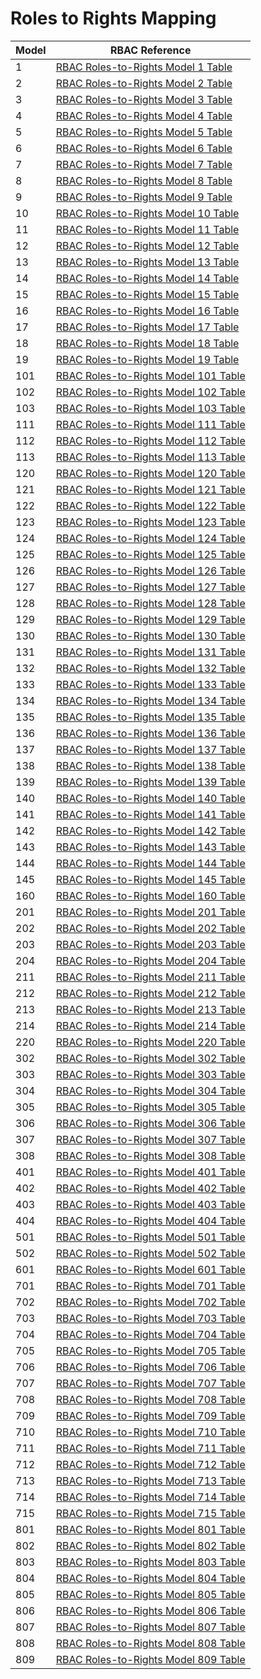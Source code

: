 # Roles to Rights Mapping

| Model | RBAC Reference |
|-------|----------------|
| 1 | [RBAC Roles-to-Rights Model 1 Table](/doc/model_1_rbac.md) |
| 2 | [RBAC Roles-to-Rights Model 2 Table](/doc/model_2_rbac.md) |
| 3 | [RBAC Roles-to-Rights Model 3 Table](/doc/model_3_rbac.md) |
| 4 | [RBAC Roles-to-Rights Model 4 Table](/doc/model_4_rbac.md) |
| 5 | [RBAC Roles-to-Rights Model 5 Table](/doc/model_5_rbac.md) |
| 6 | [RBAC Roles-to-Rights Model 6 Table](/doc/model_6_rbac.md) |
| 7 | [RBAC Roles-to-Rights Model 7 Table](/doc/model_7_rbac.md) |
| 8 | [RBAC Roles-to-Rights Model 8 Table](/doc/model_8_rbac.md) |
| 9 | [RBAC Roles-to-Rights Model 9 Table](/doc/model_9_rbac.md) |
| 10 | [RBAC Roles-to-Rights Model 10 Table](/doc/model_10_rbac.md) |
| 11 | [RBAC Roles-to-Rights Model 11 Table](/doc/model_11_rbac.md) |
| 12 | [RBAC Roles-to-Rights Model 12 Table](/doc/model_12_rbac.md) |
| 13 | [RBAC Roles-to-Rights Model 13 Table](/doc/model_13_rbac.md) |
| 14 | [RBAC Roles-to-Rights Model 14 Table](/doc/model_14_rbac.md) |
| 15 | [RBAC Roles-to-Rights Model 15 Table](/doc/model_15_rbac.md) |
| 16 | [RBAC Roles-to-Rights Model 16 Table](/doc/model_16_rbac.md) |
| 17 | [RBAC Roles-to-Rights Model 17 Table](/doc/model_17_rbac.md) |
| 18 | [RBAC Roles-to-Rights Model 18 Table](/doc/model_18_rbac.md) |
| 19 | [RBAC Roles-to-Rights Model 19 Table](/doc/model_19_rbac.md) |
| 101 | [RBAC Roles-to-Rights Model 101 Table](/doc/model_101_rbac.md) |
| 102 | [RBAC Roles-to-Rights Model 102 Table](/doc/model_102_rbac.md) |
| 103 | [RBAC Roles-to-Rights Model 103 Table](/doc/model_103_rbac.md) |
| 111 | [RBAC Roles-to-Rights Model 111 Table](/doc/model_111_rbac.md) |
| 112 | [RBAC Roles-to-Rights Model 112 Table](/doc/model_112_rbac.md) |
| 113 | [RBAC Roles-to-Rights Model 113 Table](/doc/model_113_rbac.md) |
| 120 | [RBAC Roles-to-Rights Model 120 Table](/doc/model_120_rbac.md) |
| 121 | [RBAC Roles-to-Rights Model 121 Table](/doc/model_121_rbac.md) |
| 122 | [RBAC Roles-to-Rights Model 122 Table](/doc/model_122_rbac.md) |
| 123 | [RBAC Roles-to-Rights Model 123 Table](/doc/model_123_rbac.md) |
| 124 | [RBAC Roles-to-Rights Model 124 Table](/doc/model_124_rbac.md) |
| 125 | [RBAC Roles-to-Rights Model 125 Table](/doc/model_125_rbac.md) |
| 126 | [RBAC Roles-to-Rights Model 126 Table](/doc/model_126_rbac.md) |
| 127 | [RBAC Roles-to-Rights Model 127 Table](/doc/model_127_rbac.md) |
| 128 | [RBAC Roles-to-Rights Model 128 Table](/doc/model_128_rbac.md) |
| 129 | [RBAC Roles-to-Rights Model 129 Table](/doc/model_129_rbac.md) |
| 130 | [RBAC Roles-to-Rights Model 130 Table](/doc/model_130_rbac.md) |
| 131 | [RBAC Roles-to-Rights Model 131 Table](/doc/model_131_rbac.md) |
| 132 | [RBAC Roles-to-Rights Model 132 Table](/doc/model_132_rbac.md) |
| 133 | [RBAC Roles-to-Rights Model 133 Table](/doc/model_133_rbac.md) |
| 134 | [RBAC Roles-to-Rights Model 134 Table](/doc/model_134_rbac.md) |
| 135 | [RBAC Roles-to-Rights Model 135 Table](/doc/model_135_rbac.md) |
| 136 | [RBAC Roles-to-Rights Model 136 Table](/doc/model_136_rbac.md) |
| 137 | [RBAC Roles-to-Rights Model 137 Table](/doc/model_137_rbac.md) |
| 138 | [RBAC Roles-to-Rights Model 138 Table](/doc/model_138_rbac.md) |
| 139 | [RBAC Roles-to-Rights Model 139 Table](/doc/model_139_rbac.md) |
| 140 | [RBAC Roles-to-Rights Model 140 Table](/doc/model_140_rbac.md) |
| 141 | [RBAC Roles-to-Rights Model 141 Table](/doc/model_141_rbac.md) |
| 142 | [RBAC Roles-to-Rights Model 142 Table](/doc/model_142_rbac.md) |
| 143 | [RBAC Roles-to-Rights Model 143 Table](/doc/model_143_rbac.md) |
| 144 | [RBAC Roles-to-Rights Model 144 Table](/doc/model_144_rbac.md) |
| 145 | [RBAC Roles-to-Rights Model 145 Table](/doc/model_145_rbac.md) |
| 160 | [RBAC Roles-to-Rights Model 160 Table](/doc/model_160_rbac.md) |
| 201 | [RBAC Roles-to-Rights Model 201 Table](/doc/model_201_rbac.md) |
| 202 | [RBAC Roles-to-Rights Model 202 Table](/doc/model_202_rbac.md) |
| 203 | [RBAC Roles-to-Rights Model 203 Table](/doc/model_203_rbac.md) |
| 204 | [RBAC Roles-to-Rights Model 204 Table](/doc/model_204_rbac.md) |
| 211 | [RBAC Roles-to-Rights Model 211 Table](/doc/model_211_rbac.md) |
| 212 | [RBAC Roles-to-Rights Model 212 Table](/doc/model_212_rbac.md) |
| 213 | [RBAC Roles-to-Rights Model 213 Table](/doc/model_213_rbac.md) |
| 214 | [RBAC Roles-to-Rights Model 214 Table](/doc/model_214_rbac.md) |
| 220 | [RBAC Roles-to-Rights Model 220 Table](/doc/model_220_rbac.md) |
| 302 | [RBAC Roles-to-Rights Model 302 Table](/doc/model_302_rbac.md) |
| 303 | [RBAC Roles-to-Rights Model 303 Table](/doc/model_303_rbac.md) |
| 304 | [RBAC Roles-to-Rights Model 304 Table](/doc/model_304_rbac.md) |
| 305 | [RBAC Roles-to-Rights Model 305 Table](/doc/model_305_rbac.md) |
| 306 | [RBAC Roles-to-Rights Model 306 Table](/doc/model_306_rbac.md) |
| 307 | [RBAC Roles-to-Rights Model 307 Table](/doc/model_307_rbac.md) |
| 308 | [RBAC Roles-to-Rights Model 308 Table](/doc/model_308_rbac.md) |
| 401 | [RBAC Roles-to-Rights Model 401 Table](/doc/model_401_rbac.md) |
| 402 | [RBAC Roles-to-Rights Model 402 Table](/doc/model_402_rbac.md) |
| 403 | [RBAC Roles-to-Rights Model 403 Table](/doc/model_403_rbac.md) |
| 404 | [RBAC Roles-to-Rights Model 404 Table](/doc/model_404_rbac.md) |
| 501 | [RBAC Roles-to-Rights Model 501 Table](/doc/model_501_rbac.md) |
| 502 | [RBAC Roles-to-Rights Model 502 Table](/doc/model_502_rbac.md) |
| 601 | [RBAC Roles-to-Rights Model 601 Table](/doc/model_601_rbac.md) |
| 701 | [RBAC Roles-to-Rights Model 701 Table](/doc/model_701_rbac.md) |
| 702 | [RBAC Roles-to-Rights Model 702 Table](/doc/model_702_rbac.md) |
| 703 | [RBAC Roles-to-Rights Model 703 Table](/doc/model_703_rbac.md) |
| 704 | [RBAC Roles-to-Rights Model 704 Table](/doc/model_704_rbac.md) |
| 705 | [RBAC Roles-to-Rights Model 705 Table](/doc/model_705_rbac.md) |
| 706 | [RBAC Roles-to-Rights Model 706 Table](/doc/model_706_rbac.md) |
| 707 | [RBAC Roles-to-Rights Model 707 Table](/doc/model_707_rbac.md) |
| 708 | [RBAC Roles-to-Rights Model 708 Table](/doc/model_708_rbac.md) |
| 709 | [RBAC Roles-to-Rights Model 709 Table](/doc/model_709_rbac.md) |
| 710 | [RBAC Roles-to-Rights Model 710 Table](/doc/model_710_rbac.md) |
| 711 | [RBAC Roles-to-Rights Model 711 Table](/doc/model_711_rbac.md) |
| 712 | [RBAC Roles-to-Rights Model 712 Table](/doc/model_712_rbac.md) |
| 713 | [RBAC Roles-to-Rights Model 713 Table](/doc/model_713_rbac.md) |
| 714 | [RBAC Roles-to-Rights Model 714 Table](/doc/model_714_rbac.md) |
| 715 | [RBAC Roles-to-Rights Model 715 Table](/doc/model_715_rbac.md) |
| 801 | [RBAC Roles-to-Rights Model 801 Table](/doc/model_801_rbac.md) |
| 802 | [RBAC Roles-to-Rights Model 802 Table](/doc/model_802_rbac.md) |
| 803 | [RBAC Roles-to-Rights Model 803 Table](/doc/model_803_rbac.md) |
| 804 | [RBAC Roles-to-Rights Model 804 Table](/doc/model_804_rbac.md) |
| 805 | [RBAC Roles-to-Rights Model 805 Table](/doc/model_805_rbac.md) |
| 806 | [RBAC Roles-to-Rights Model 806 Table](/doc/model_806_rbac.md) |
| 807 | [RBAC Roles-to-Rights Model 807 Table](/doc/model_807_rbac.md) |
| 808 | [RBAC Roles-to-Rights Model 808 Table](/doc/model_808_rbac.md) |
| 809 | [RBAC Roles-to-Rights Model 809 Table](/doc/model_809_rbac.md) |
